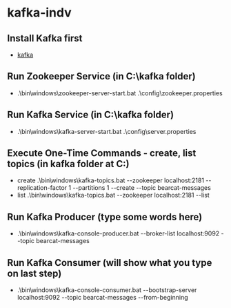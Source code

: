 # kafka-indv

## Install Kafka first
- [kafka](http://apache.forsale.plus/kafka/2.6.0/kafka_2.13-2.6.0.tgz)

## Run Zookeeper Service (in C:\kafka folder)
- .\bin\windows\zookeeper-server-start.bat .\config\zookeeper.properties

## Run Kafka Service (in C:\kafka folder)
- .\bin\windows\kafka-server-start.bat .\config\server.properties

## Execute One-Time Commands - create, list topics (in kafka folder at C:)
- create .\bin\windows\kafka-topics.bat --zookeeper localhost:2181 --replication-factor 1 --partitions 1 --create --topic bearcat-messages
- list .\bin\windows\kafka-topics.bat --zookeeper localhost:2181 --list

## Run Kafka Producer (type some words here)
- .\bin\windows\kafka-console-producer.bat --broker-list localhost:9092 --topic bearcat-messages

## Run Kafka Consumer (will show what you type on last step)
- .\bin\windows\kafka-console-consumer.bat --bootstrap-server localhost:9092 --topic bearcat-messages --from-beginning
